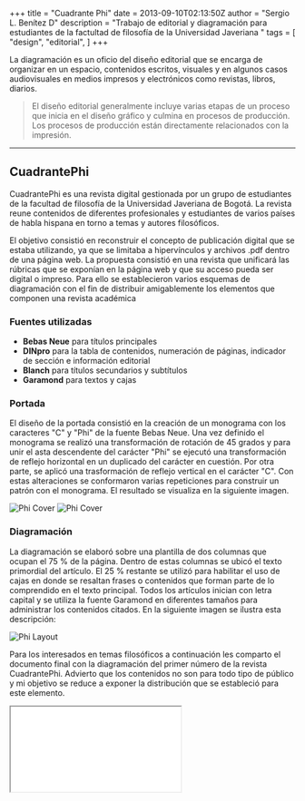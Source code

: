 +++
title = "Cuadrante Phi"
date = 2013-09-10T02:13:50Z
author = "Sergio L. Benítez D"
description = "Trabajo de editorial y diagramación para estudiantes de la factultad de filosofía de la Universidad Javeriana "
tags = [
    "design",
    "editorial",
]
+++

La diagramación es un oficio del diseño editorial que se encarga de organizar en un espacio, contenidos escritos, visuales y en algunos casos audiovisuales en medios impresos y electrónicos como revistas, libros, diarios.

> El diseño editorial generalmente incluye varias etapas de un proceso que inicia en el diseño gráfico y culmina en procesos de producción. Los procesos de producción están directamente relacionados con la impresión.

* * *

## CuadrantePhi

CuadrantePhi es una revista digital gestionada por un grupo de estudiantes de la facultad de filosofía de la Universidad Javeriana de Bogotá. La revista reune contenidos de diferentes profesionales y estudiantes de varios países de habla hispana en torno a temas y autores filosóficos.

El objetivo consistió en reconstruir el concepto de publicación digital que se estaba utilizando, ya que se limitaba a hipervínculos y archivos .pdf dentro de una página web. La propuesta consistió en una revista que unificará las rúbricas que se exponían en la página web y que su acceso pueda ser digital o impreso. Para ello se establecieron varios esquemas de diagramación con el fin de distribuir amigablemente los elementos que componen una revista académica

### Fuentes utilizadas

+   __Bebas Neue__ para títulos principales
+   __DINpro__ para la tabla de contenidos, numeración de páginas, indicador de sección e información editorial
+   __Blanch__ para títulos secundarios y subtítulos
+   __Garamond__ para textos y cajas

### Portada

El diseño de la portada consistió en la creación de un monograma con los caracteres "C" y "Phi" de la fuente Bebas Neue. Una vez definido el monograma se realizó una transformación de rotación de 45 grados y para unir el asta descendente del carácter "Phi" se ejecutó una transformación de reflejo horizontal en un duplicado del carácter en cuestión. Por otra parte, se aplicó una trasformación de reflejo vertical en el carácter "C". Con estas alteraciones se conformaron varias repeticiones para construir un patrón con el monograma. El resultado se visualiza en la siguiente imagen.

![Phi Cover](../../images/cuadrante_phi/01-phi-cover.jpg)
![Phi Cover](../../images/cuadrante_phi/02-phi-cover.jpg)

### Diagramación

La diagramación se elaboró sobre una plantilla de dos columnas que ocupan el 75 % de la página. Dentro de estas columnas se ubicó el texto primordial del artículo. El 25 % restante se utilizó para habilitar el uso de cajas en donde se resaltan frases o contenidos que forman parte de lo comprendido en el texto principal. Todos los artículos inician con letra capital y se utiliza la fuente Garamond en diferentes tamaños para administrar los contenidos citados. En la siguiente imagen se ilustra esta descripción:

![Phi Layout](../../images/cuadrante_phi/03-phi-layout.jpg)

Para los interesados en temas filosóficos a continuación les comparto el documento final con la diagramación del primer número de la revista CuadrantePhi. Advierto que los contenidos no son para todo tipo de público y mi objetivo se reduce a exponer la distribución que se estableció para este elemento.

<iframe src="/assets/pdf/cuadrante_phi_no_01.pdf"></iframe>
